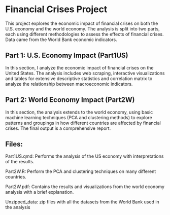 # Financial Crises Project

This project explores the economic impact of financial crises on both the U.S. economy and the world economy. The analysis is split into two parts, each using different methodologies to assess the effects of financial crises. Data came from the World Bank economic indicators.

## Part 1: U.S. Economy Impact (Part1US)

In this section, I analyze the economic impact of financial crises on the United States. The analysis includes web scraping, interactive visualizations and tables for extensive descriptive statistics and correlation matrix to analyze the relationship between macroeconomic indicators.

## Part 2: World Economy Impact (Part2W)

In this section, the analysis extends to the world economy, using basic machine learning techniques (PCA and clustering methods) to explore patterns and groupings in how different countries are affected by financial crises. The final output is a comprehensive report.

## Files:

Part1US.qmd: Performs the analysis of the US economy with interpretations of the results.

Part2W.R: Perform the PCA and clustering techniques on many different countries.

Part2W.pdf: Contains the results and visualizations from the world economy analysis with a brief explanation.

Unzipped_data: zip files with all the datasets from the World Bank used in the analysis
